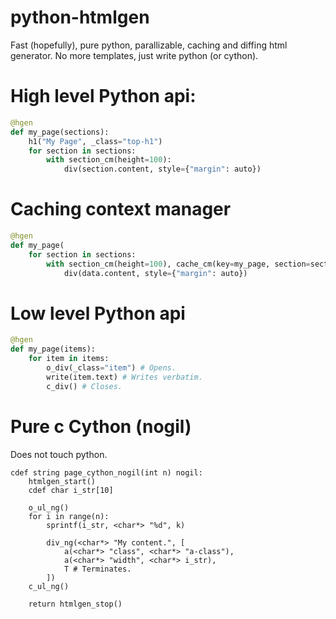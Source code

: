 # python-htmlgen
Fast (hopefully), pure python, parallizable, caching and diffing html generator. No more templates, just write python (or cython).

# High level Python api:

```python
@hgen
def my_page(sections):
    h1("My Page", _class="top-h1")
    for section in sections:
        with section_cm(height=100):
            div(section.content, style={"margin": auto})
```

# Caching context manager

```python
@hgen
def my_page(
    for section in sections:
        with section_cm(height=100), cache_cm(key=my_page, section=section) as data:
            div(data.content, style={"margin": auto})
```

# Low level Python api

```python
@hgen
def my_page(items):
    for item in items:
        o_div(_class="item") # Opens.
        write(item.text) # Writes verbatim.
        c_div() # Closes.
```

# Pure c Cython (nogil)

Does not touch python.

```cython
cdef string page_cython_nogil(int n) nogil:
    htmlgen_start()
    cdef char i_str[10]

    o_ul_ng()
    for i in range(n):
        sprintf(i_str, <char*> "%d", k)

        div_ng(<char*> "My content.", [
            a(<char*> "class", <char*> "a-class"),
            a(<char*> "width", <char*> i_str),
            T # Terminates.
        ])
    c_ul_ng()

    return htmlgen_stop()
```
